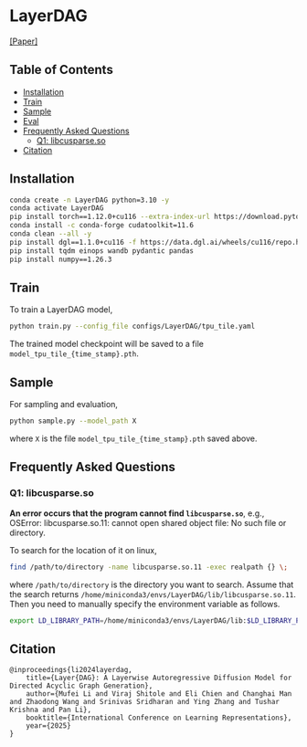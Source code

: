 # LayerDAG

[[Paper]](https://arxiv.org/abs/2411.02322)

## Table of Contents

- [Installation](#installation)
- [Train](#train)
- [Sample](#sample)
- [Eval](#eval)
- [Frequently Asked Questions](#frequently-asked-questions)
  * [Q1: libcusparse.so](#q1-libcusparseso)
- [Citation](#citation)

## Installation

```bash
conda create -n LayerDAG python=3.10 -y
conda activate LayerDAG
pip install torch==1.12.0+cu116 --extra-index-url https://download.pytorch.org/whl/cu116
conda install -c conda-forge cudatoolkit=11.6
conda clean --all -y
pip install dgl==1.1.0+cu116 -f https://data.dgl.ai/wheels/cu116/repo.html
pip install tqdm einops wandb pydantic pandas
pip install numpy==1.26.3
```

## Train

To train a LayerDAG model,

```bash
python train.py --config_file configs/LayerDAG/tpu_tile.yaml
```

The trained model checkpoint will be saved to a file `model_tpu_tile_{time_stamp}.pth`.

## Sample

For sampling and evaluation,

```bash
python sample.py --model_path X
```

where `X` is the file `model_tpu_tile_{time_stamp}.pth` saved above.

## Frequently Asked Questions

### Q1: libcusparse.so

**An error occurs that the program cannot find `libcusparse.so`**, e.g., OSError: libcusparse.so.11: cannot open shared object file: No such file or directory.

To search for the location of it on linux,

```bash
find /path/to/directory -name libcusparse.so.11 -exec realpath {} \;
```

where `/path/to/directory` is the directory you want to search. Assume that the search returns `/home/miniconda3/envs/LayerDAG/lib/libcusparse.so.11`. Then you need to manually specify the environment variable as follows.

```bash
export LD_LIBRARY_PATH=/home/miniconda3/envs/LayerDAG/lib:$LD_LIBRARY_PATH
```

## Citation

```
@inproceedings{li2024layerdag,
    title={Layer{DAG}: A Layerwise Autoregressive Diffusion Model for Directed Acyclic Graph Generation},
    author={Mufei Li and Viraj Shitole and Eli Chien and Changhai Man and Zhaodong Wang and Srinivas Sridharan and Ying Zhang and Tushar Krishna and Pan Li},
    booktitle={International Conference on Learning Representations},
    year={2025}
}
```
